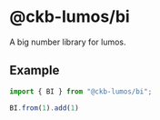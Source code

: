 # @ckb-lumos/bi

A big number library for lumos.

## Example

```ts
import { BI } from "@ckb-lumos/bi";

BI.from(1).add(1)
```
